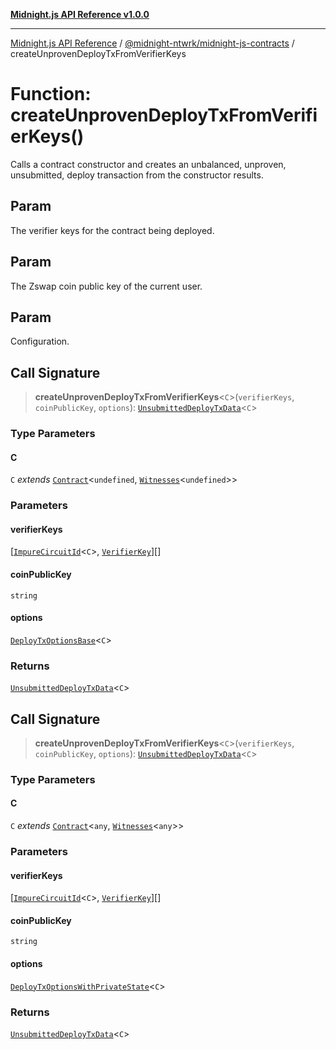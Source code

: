 [**Midnight.js API Reference v1.0.0**](../../../README.md)

***

[Midnight.js API Reference](../../../packages.md) / [@midnight-ntwrk/midnight-js-contracts](../README.md) / createUnprovenDeployTxFromVerifierKeys

# Function: createUnprovenDeployTxFromVerifierKeys()

Calls a contract constructor and creates an unbalanced, unproven, unsubmitted, deploy transaction
from the constructor results.

## Param

The verifier keys for the contract being deployed.

## Param

The Zswap coin public key of the current user.

## Param

Configuration.

## Call Signature

> **createUnprovenDeployTxFromVerifierKeys**\<`C`\>(`verifierKeys`, `coinPublicKey`, `options`): [`UnsubmittedDeployTxData`](../type-aliases/UnsubmittedDeployTxData.md)\<`C`\>

### Type Parameters

#### C

`C` *extends* [`Contract`](../../midnight-js-types/interfaces/Contract.md)\<`undefined`, [`Witnesses`](../../midnight-js-types/type-aliases/Witnesses.md)\<`undefined`\>\>

### Parameters

#### verifierKeys

\[[`ImpureCircuitId`](../../midnight-js-types/type-aliases/ImpureCircuitId.md)\<`C`\>, [`VerifierKey`](../../midnight-js-types/type-aliases/VerifierKey.md)\][]

#### coinPublicKey

`string`

#### options

[`DeployTxOptionsBase`](../type-aliases/DeployTxOptionsBase.md)\<`C`\>

### Returns

[`UnsubmittedDeployTxData`](../type-aliases/UnsubmittedDeployTxData.md)\<`C`\>

## Call Signature

> **createUnprovenDeployTxFromVerifierKeys**\<`C`\>(`verifierKeys`, `coinPublicKey`, `options`): [`UnsubmittedDeployTxData`](../type-aliases/UnsubmittedDeployTxData.md)\<`C`\>

### Type Parameters

#### C

`C` *extends* [`Contract`](../../midnight-js-types/interfaces/Contract.md)\<`any`, [`Witnesses`](../../midnight-js-types/type-aliases/Witnesses.md)\<`any`\>\>

### Parameters

#### verifierKeys

\[[`ImpureCircuitId`](../../midnight-js-types/type-aliases/ImpureCircuitId.md)\<`C`\>, [`VerifierKey`](../../midnight-js-types/type-aliases/VerifierKey.md)\][]

#### coinPublicKey

`string`

#### options

[`DeployTxOptionsWithPrivateState`](../type-aliases/DeployTxOptionsWithPrivateState.md)\<`C`\>

### Returns

[`UnsubmittedDeployTxData`](../type-aliases/UnsubmittedDeployTxData.md)\<`C`\>
